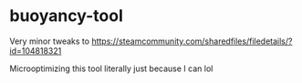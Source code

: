 # buoyancy-tool
Very minor tweaks to https://steamcommunity.com/sharedfiles/filedetails/?id=104818321

Microoptimizing this tool literally just because I can lol
